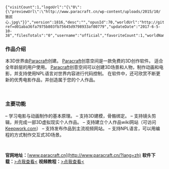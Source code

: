 <!-- BEGIN_AUTOGEN: do NOT edit in this block -->
```@wiki/js/world3D
{"visitCount":1,"logoUrl":"{\"0\":{\"previewUrl\":\"http://www.paracraft.cn/wp-content/uploads/2015/10/致匠心.jpg\"}}","version":1816,"desc":"","opusId":70,"worldUrl":"http://git.keepwork.com/gitlab_rls_official/world_HeartAndHands/repository/archive.zip?ref=d01aba36fa7975b803fb75645d9798933af80779","updateDate":"2017-6-5-10-38","filesTotals":"0","username":"official","favoriteCount":1,"worldName":"HeartAndHands"}
```
<!-- END_AUTOGEN-->
### 作品介绍

本3D世界由[Paracraft](http://www.paracraft.cn/?lang=zh)创建。
[Paracraft](http://www.paracraft.cn/?lang=zh)创意空间是一款免费的3D创作软件。
适合全年龄层的用户使用。
[Paracraft](http://www.paracraft.cn/?lang=zh)创意空间可以创建3D场景和人物，制作动画和电影，并支持使用NPL语言对世界内容进行代码控制。
在软件中，还可欣赏不断更新的优秀电影作品，并创造属于您的个人作品。

<br/>

### 主要功能
– 学习电影与动画制作的基本原理。
– 支持3D建模，骨骼绑定。
– 支持镜头剪辑，并完成一部3D虚拟现实个人作品。
– 支持建立个人作品wiki网站（可访问[Keepwork.com](http://keepwork.com)）
– 支持发布作品到主流视频网站。
– 支持NPL语言，可以用编程的方式制作交互式3D场景。

<br/>

**官网地址：**[www.paracraft.cn](http://www.paracraft.cn/?lang=zh)
**软件下载：**[>点我查看<](http://www.paracraft.cn/download?lang=zh)
**视频教程：**[>点我查看<](https://github.com/LiXizhi/HourOfCode/wiki)

<br/>

```@wiki/js/comment

```
